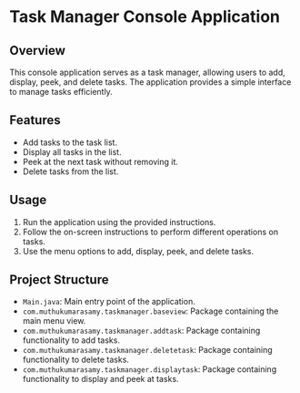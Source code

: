 # Task Manager Console Application

## Overview

This console application serves as a task manager, allowing users to add, display, peek, and delete tasks. The application provides a simple interface to manage tasks efficiently.

## Features

- Add tasks to the task list.
- Display all tasks in the list.
- Peek at the next task without removing it.
- Delete tasks from the list.

## Usage

1. Run the application using the provided instructions.
2. Follow the on-screen instructions to perform different operations on tasks.
3. Use the menu options to add, display, peek, and delete tasks.


## Project Structure

- `Main.java`: Main entry point of the application.
- `com.muthukumarasamy.taskmanager.baseview`: Package containing the main menu view.
- `com.muthukumarasamy.taskmanager.addtask`: Package containing functionality to add tasks.
- `com.muthukumarasamy.taskmanager.deletetask`: Package containing functionality to delete tasks.
- `com.muthukumarasamy.taskmanager.displaytask`: Package containing functionality to display and peek at tasks.
